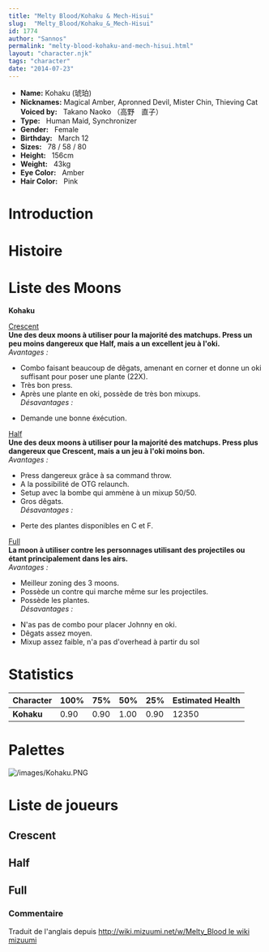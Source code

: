 ```yaml
---
title: "Melty Blood/Kohaku & Mech-Hisui"
slug:  "Melty_Blood/Kohaku_&_Mech-Hisui"
id: 1774
author: "Sannos"
permalink: "melty-blood-kohaku-and-mech-hisui.html"
layout: "character.njk"
tags: "character"
date: "2014-07-23"
---
```


- **Name:** Kohaku (琥珀)
- **Nicknames:** Magical Amber,
Apronned Devil, Mister Chin, Thieving Cat  **Voiced
by:**   Takano Naoko （高野　直子）
- **Type:**   Human Maid,
Synchronizer 
- **Gender:**   Female 
- **Birthday:**   March 12
- **Sizes:**   78 / 58 /
80
- **Height:**   156cm
- **Weight:**   43kg
- **Eye Color:**   Amber
- **Hair Color:**   Pink


# Introduction

# Histoire

# Liste des Moons

**Kohaku**

[Crescent](melty-blood-kohaku-crescent-moon.html)  
**Une des deux moons à utiliser pour la majorité des matchups. Press un
peu moins dangereux que Half, mais a un excellent jeu à l'oki.**  
*Avantages :*  
+ Combo faisant beaucoup de dêgats, amenant en corner et donne un oki
suffisant pour poser une plante (22X).  
+ Très bon press.  
+ Après une plante en oki, possède de très bon mixups.  
*Désavantages :*  
- Demande une bonne éxécution.

[Half](melty-blood-kohaku-half-moon.html)  
**Une des deux moons à utiliser pour la majorité des matchups. Press
plus dangereux que Crescent, mais a un jeu à l'oki moins bon.**  
*Avantages :*  
+ Press dangereux grâce à sa command throw.  
+ A la possibilité de OTG relaunch.  
+ Setup avec la bombe qui ammène à un mixup 50/50.  
+ Gros dêgats.  
*Désavantages :*  
- Perte des plantes disponibles en C et F.

[Full](melty-blood-kohaku-full-moon.html)  
**La moon à utiliser contre les personnages utilisant des projectiles ou
étant principalement dans les airs.**  
*Avantages :*  
+ Meilleur zoning des 3 moons.  
+ Possède un contre qui marche même sur les projectiles.  
+ Possède les plantes.  
*Désavantages :*  
- N'as pas de combo pour placer Johnny en oki.  
- Dêgats assez moyen.  
- Mixup assez faible, n'a pas d'overhead à partir du sol

# Statistics

| Character  | 100% | 75%  | 50%  | 25%  | Estimated Health |
|------------|------|------|------|------|------------------|
| **Kohaku** | 0.90 | 0.90 | 1.00 | 0.90 | 12350            |

# Palettes

![](/images/Kohaku.PNG "/images/Kohaku.PNG")

# Liste de joueurs

## Crescent

## Half

## Full

### Commentaire

Traduit de l'anglais depuis [http://wiki.mizuumi.net/w/Melty_Blood le
wiki
mizuumi](http://wiki.mizuumi.net/w/Melty_Blood_le_wiki_mizuumi)


